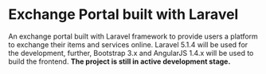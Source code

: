 # Exchange Portal built with Laravel

An exchange portal built with Laravel framework to provide users a platform to exchange their items and services online. Laravel 5.1.4 will be used for the development, further, Bootstrap 3.x and AngularJS 1.4.x will be used to build the frontend. 
**The project is still in active development stage.**